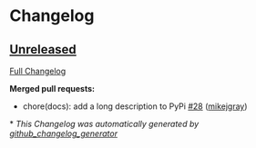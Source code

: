 # Changelog

## [Unreleased](https://github.com/OpenVoiceOS/ovos-messagebus/tree/HEAD)

[Full Changelog](https://github.com/OpenVoiceOS/ovos-messagebus/compare/V0.0.4...HEAD)

**Merged pull requests:**

- chore\(docs\): add a long description to PyPi [\#28](https://github.com/OpenVoiceOS/ovos-messagebus/pull/28) ([mikejgray](https://github.com/mikejgray))



\* *This Changelog was automatically generated by [github_changelog_generator](https://github.com/github-changelog-generator/github-changelog-generator)*
